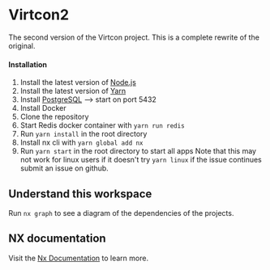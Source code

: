 # Virtcon2

The second version of the Virtcon project. This is a complete rewrite of the original. 

#### Installation

1. Install the latest version of [Node.js](https://nodejs.org/en/download/)
2. Install the latest version of [Yarn](https://yarnpkg.com/en/docs/install)
3. Install [PostgreSQL](https://www.postgresql.org/download/) --> start on port 5432 
4. Install Docker
5. Clone the repository
6. Start Redis docker container with `yarn run redis`
7. Run `yarn install` in the root directory
8. Install nx cli with `yarn global add nx`
9. Run `yarn start` in the root directory to start all apps
Note that this may not work for linux users if it doesn't try `yarn linux` if the issue continues submit an issue on github.


## Understand this workspace

Run `nx graph` to see a diagram of the dependencies of the projects.

## NX documentation

Visit the [Nx Documentation](https://nx.dev) to learn more.
